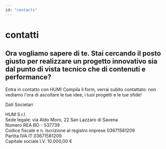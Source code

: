 ```yaml
---
id: "contacts"
---
```


# contatti

<ContactsBody>

<div>

## Ora vogliamo sapere di te. Stai cercando il posto giusto per realizzare un progetto innovativo sia dal punto di vista tecnico che di contenuti e performance?

Entra in contatto con HUM! Compila il form, verrai subito contattato: non vediamo l'ora di ascoltare le tue idee, i tuoi progetti e le tue sfide!

</div>

<ContactsForm />

</ContactsBody>

<LeftParagraph>

Dati Societari

HUM S.r.l.<br/>
Sede legale: via Aldo Moro, 22 San Lazzaro di Savena<br/>
Numero REA BO - 537739<br/>
Codice fiscale e n. Iscrizione al registro imprese 03671581209<br/>
Partita IVA IT 03671581209<br/>
Capitale sociale I.V. 10.000,00 €<br/>

</LeftParagraph>
